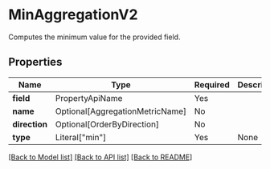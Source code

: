# MinAggregationV2

Computes the minimum value for the provided field.

## Properties
| Name | Type | Required | Description |
| ------------ | ------------- | ------------- | ------------- |
**field** | PropertyApiName | Yes |  |
**name** | Optional[AggregationMetricName] | No |  |
**direction** | Optional[OrderByDirection] | No |  |
**type** | Literal["min"] | Yes | None |


[[Back to Model list]](../../README.md#documentation-for-models) [[Back to API list]](../../README.md#documentation-for-api-endpoints) [[Back to README]](../../README.md)

